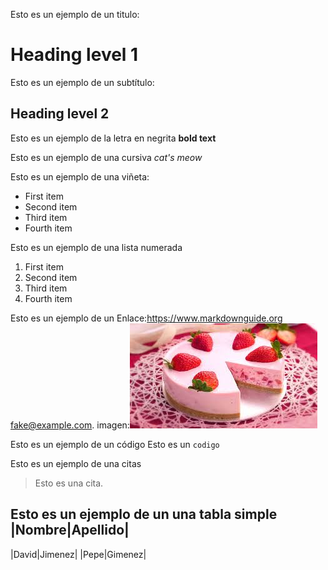 Esto es un ejemplo de un titulo:
# Heading level 1

Esto es un ejemplo de un subtítulo:
## Heading level 2

Esto es un ejemplo de la letra en negrita
**bold text**

Esto es un ejemplo de una cursiva 
*cat's meow*

Esto es un ejemplo de una viñeta:
- First item
- Second item
- Third item
- Fourth item
  
Esto es un ejemplo de una lista numerada
1. First item
2. Second item
3. Third item
4. Fourth item

Esto es un ejemplo de un Enlace:<https://www.markdownguide.org> <fake@example.com>.
  imagen:![Tux, the Linux mascot](tartadefresa.jpg)
  
Esto es un ejemplo de un código
Esto es un `codigo`

Esto es un ejemplo de una citas
> Esto es una cita.

Esto es un ejemplo de un una tabla simple 
|Nombre|Apellido|
----------------
|David|Jimenez|
|Pepe|Gimenez|
